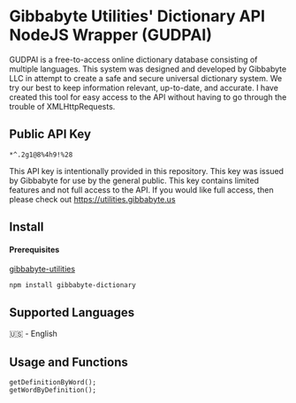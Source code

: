 # Gibbabyte Utilities' Dictionary API NodeJS Wrapper (GUDPAI)
GUDPAI is a free-to-access online dictionary database consisting of multiple languages. This system was designed and developed by Gibbabyte LLC in attempt to create a safe and secure universal dictionary system. We try our best to keep information relevant, up-to-date, and accurate. I have created this tool for easy access to the API without having to go through the trouble of XMLHttpRequests.

## Public API Key
```
*^.2g1@8%4h9!%28
```
This API key is intentionally provided in this repository. This key was issued by Gibbabyte for use by the general public. This key contains limited features and not full access to the API. If you would like full access, then please check out https://utilities.gibbabyte.us
## Install
#### Prerequisites 
<a href="https://github.com/evancgassman/gibbabyte-utilities">gibbabyte-utilities</a>
```
npm install gibbabyte-dictionary
```
## Supported Languages
🇺🇸 - English
## Usage and Functions
```
getDefinitionByWord();
getWordByDefinition();
```
